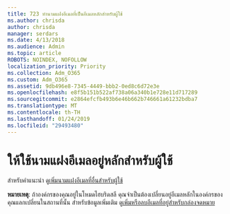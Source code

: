 ```yaml
---
title: 723 ทำนามแฝงอีเมลที่เป็นอีเมลหลักสำหรับผู้ใช้
ms.author: chrisda
author: chrisda
manager: serdars
ms.date: 4/13/2018
ms.audience: Admin
ms.topic: article
ROBOTS: NOINDEX, NOFOLLOW
localization_priority: Priority
ms.collection: Adm_O365
ms.custom: Adm_O365
ms.assetid: 9db496e8-7345-4449-bbb2-0ed8c6d72e3e
ms.openlocfilehash: e8f5b151b522af738a06a340b1e728e11d717289
ms.sourcegitcommit: e2864efcfb493b6e46b662b746661a61232bdba7
ms.translationtype: MT
ms.contentlocale: th-TH
ms.lasthandoff: 01/24/2019
ms.locfileid: "29493480"
---
```

# <a name="make-an-email-alias-the-primary-address-for-a-user"></a>ให้ใช้นามแฝงอีเมลอยู่หลักสำหรับผู้ใช้

สำหรับคำแนะนำ ดู[เพิ่มนามแฝงอีเมลที่อื่นสำหรับผู้ใช้](https://support.office.com/article/0b0bd900-68b1-4bf5-808b-5d240a7739f4)
  
 **หมายเหตุ**: ถ้าองค์กรของคุณอยู่ในโหมดไฮบริดสลี คุณจำเป็นต้องเปลี่ยนอยู่อีเมลหลักในองค์กรของคุณแลกเปลี่ยนในสถานที่นั้น สำหรับข้อมูลเพิ่มเติม ดู[เพิ่มหรือลบอีเมลที่อยู่สำหรับกล่องจดหมาย](https://technet.microsoft.com/library/bb123794.aspx)
  

